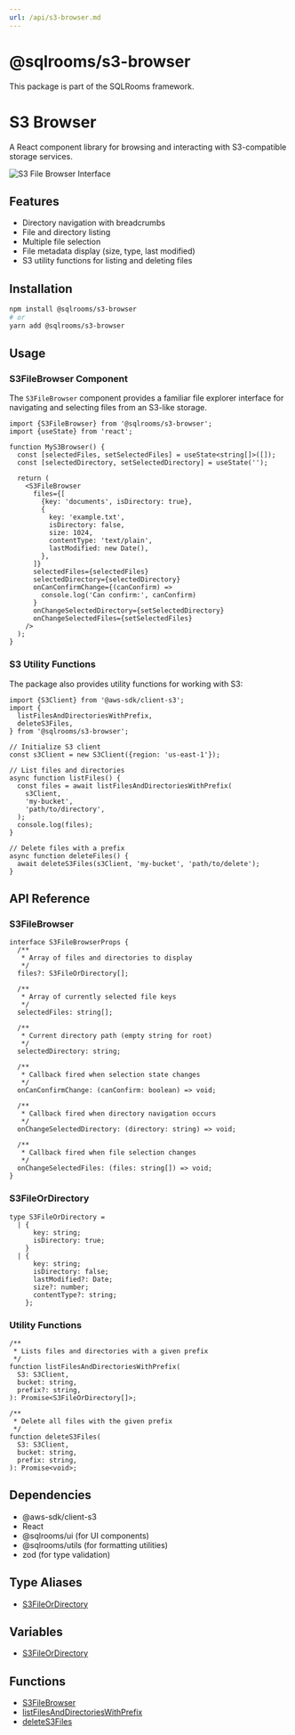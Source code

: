 ```yaml
---
url: /api/s3-browser.md
---
```

# @sqlrooms/s3-browser

This package is part of the SQLRooms framework.

# S3 Browser

A React component library for browsing and interacting with S3-compatible storage services.

![S3 File Browser Interface](https://github.com/user-attachments/assets/dd79fbb9-c487-4050-96ef-81cff39930d3)

## Features

* Directory navigation with breadcrumbs
* File and directory listing
* Multiple file selection
* File metadata display (size, type, last modified)
* S3 utility functions for listing and deleting files

## Installation

```bash
npm install @sqlrooms/s3-browser
# or
yarn add @sqlrooms/s3-browser
```

## Usage

### S3FileBrowser Component

The `S3FileBrowser` component provides a familiar file explorer interface for navigating and selecting files from an S3-like storage.

```tsx
import {S3FileBrowser} from '@sqlrooms/s3-browser';
import {useState} from 'react';

function MyS3Browser() {
  const [selectedFiles, setSelectedFiles] = useState<string[]>([]);
  const [selectedDirectory, setSelectedDirectory] = useState('');

  return (
    <S3FileBrowser
      files={[
        {key: 'documents', isDirectory: true},
        {
          key: 'example.txt',
          isDirectory: false,
          size: 1024,
          contentType: 'text/plain',
          lastModified: new Date(),
        },
      ]}
      selectedFiles={selectedFiles}
      selectedDirectory={selectedDirectory}
      onCanConfirmChange={(canConfirm) =>
        console.log('Can confirm:', canConfirm)
      }
      onChangeSelectedDirectory={setSelectedDirectory}
      onChangeSelectedFiles={setSelectedFiles}
    />
  );
}
```

### S3 Utility Functions

The package also provides utility functions for working with S3:

```tsx
import {S3Client} from '@aws-sdk/client-s3';
import {
  listFilesAndDirectoriesWithPrefix,
  deleteS3Files,
} from '@sqlrooms/s3-browser';

// Initialize S3 client
const s3Client = new S3Client({region: 'us-east-1'});

// List files and directories
async function listFiles() {
  const files = await listFilesAndDirectoriesWithPrefix(
    s3Client,
    'my-bucket',
    'path/to/directory',
  );
  console.log(files);
}

// Delete files with a prefix
async function deleteFiles() {
  await deleteS3Files(s3Client, 'my-bucket', 'path/to/delete');
}
```

## API Reference

### S3FileBrowser

```tsx
interface S3FileBrowserProps {
  /**
   * Array of files and directories to display
   */
  files?: S3FileOrDirectory[];

  /**
   * Array of currently selected file keys
   */
  selectedFiles: string[];

  /**
   * Current directory path (empty string for root)
   */
  selectedDirectory: string;

  /**
   * Callback fired when selection state changes
   */
  onCanConfirmChange: (canConfirm: boolean) => void;

  /**
   * Callback fired when directory navigation occurs
   */
  onChangeSelectedDirectory: (directory: string) => void;

  /**
   * Callback fired when file selection changes
   */
  onChangeSelectedFiles: (files: string[]) => void;
}
```

### S3FileOrDirectory

```tsx
type S3FileOrDirectory =
  | {
      key: string;
      isDirectory: true;
    }
  | {
      key: string;
      isDirectory: false;
      lastModified?: Date;
      size?: number;
      contentType?: string;
    };
```

### Utility Functions

```tsx
/**
 * Lists files and directories with a given prefix
 */
function listFilesAndDirectoriesWithPrefix(
  S3: S3Client,
  bucket: string,
  prefix?: string,
): Promise<S3FileOrDirectory[]>;

/**
 * Delete all files with the given prefix
 */
function deleteS3Files(
  S3: S3Client,
  bucket: string,
  prefix: string,
): Promise<void>;
```

## Dependencies

* @aws-sdk/client-s3
* React
* @sqlrooms/ui (for UI components)
* @sqlrooms/utils (for formatting utilities)
* zod (for type validation)

## Type Aliases

* [S3FileOrDirectory](type-aliases/S3FileOrDirectory.md)

## Variables

* [S3FileOrDirectory](variables/S3FileOrDirectory.md)

## Functions

* [S3FileBrowser](functions/S3FileBrowser.md)
* [listFilesAndDirectoriesWithPrefix](functions/listFilesAndDirectoriesWithPrefix.md)
* [deleteS3Files](functions/deleteS3Files.md)
